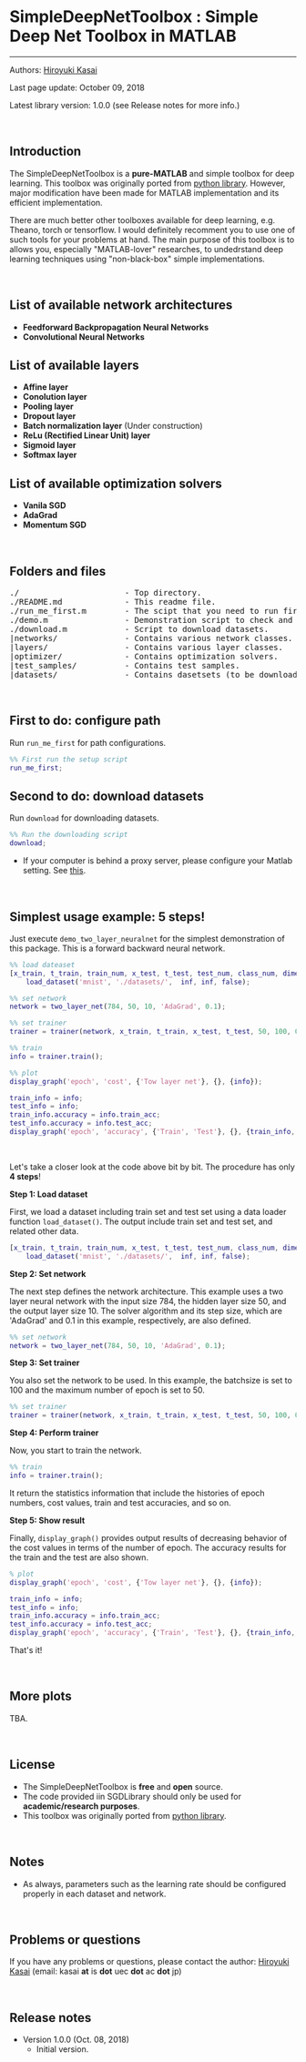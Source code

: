 # SimpleDeepNetToolbox : Simple Deep Net Toolbox in MATLAB
----------

Authors: [Hiroyuki Kasai](http://kasai.kasailab.com/)

Last page update: October 09, 2018

Latest library version: 1.0.0 (see Release notes for more info.)

<br />

Introduction
----------
The SimpleDeepNetToolbox is a **pure-MATLAB** and simple toolbox for deep learning. This toolbox was originally ported from [python library](https://github.com/oreilly-japan/deep-learning-from-scratch). However, major modification have been made for MATLAB implementation and its efficient implementation.

There are much better other toolboxes available for deep learning, e.g. Theano, torch or tensorflow. 
I would definitely recomment you to use one of such tools for your problems at hand. 
The main purpose of this toolbox is to allows you, especially "MATLAB-lover" researches, to undedrstand deep learning techniques using "non-black-box" simple implementations. 

<br />



## <a name=""> List of available network architectures</a>


- **Feedforward Backpropagation Neural Networks** 
- **Convolutional Neural Networks**


## <a name=""> List of available layers</a>


- **Affine layer** 
- **Conolution layer**
- **Pooling layer**
- **Dropout layer**
- **Batch normalization layer** (Under construction)
- **ReLu (Rectified Linear Unit) layer**
- **Sigmoid layer**
- **Softmax layer**

## <a name=""> List of available optimization solvers</a>


- **Vanila SGD** 
- **AdaGrad**
- **Momentum SGD**


<br />

Folders and files
---------
<pre>
./                      - Top directory.
./README.md             - This readme file.
./run_me_first.m        - The scipt that you need to run first.
./demo.m                - Demonstration script to check and understand this package easily. 
./download.m            - Script to download datasets.
|networks/              - Contains various network classes.
|layers/               	- Contains various layer classes.
|optimizer/             - Contains optimization solvers.
|test_samples/          - Contains test samples.
|datasets/          	- Contains dasetsets (to be downloaded).
</pre>                       


<br />


First to do: configure path
----------------------------
Run `run_me_first` for path configurations.
```Matlab
%% First run the setup script
run_me_first;
```


Second to do: download datasets
----------------------------
Run `download` for downloading datasets.
```Matlab
%% Run the downloading script
download;
```

- If your computer is behind a proxy server, please configure your Matlab setting. See [this](http://jp.mathworks.com/help/matlab/import_export/proxy.html?lang=en).


<br />


Simplest usage example: 5 steps!
----------------------------

Just execute `demo_two_layer_neuralnet` for the simplest demonstration of this package. This is a forward backward neural network.

```Matlab
%% load dateaset
[x_train, t_train, train_num, x_test, t_test, test_num, class_num, dimension, ~, ~] = ...
    load_dataset('mnist', './datasets/',  inf, inf, false);

%% set network
network = two_layer_net(784, 50, 10, 'AdaGrad', 0.1);

%% set trainer
trainer = trainer(network, x_train, t_train, x_test, t_test, 50, 100, 0, 1);

%% train
info = trainer.train(); 

%% plot
display_graph('epoch', 'cost', {'Tow layer net'}, {}, {info});    

train_info = info;
test_info = info;
train_info.accuracy = info.train_acc;
test_info.accuracy = info.test_acc;
display_graph('epoch', 'accuracy', {'Train', 'Test'}, {}, {train_info, test_info});   
```

<br />

Let's take a closer look at the code above bit by bit. The procedure has only **4 steps**!

**Step 1: Load dataset**

First, we load a dataset including train set and test set using a data loader function `load_dataset()`. 
The output include train set and test set, and related other data.

```Matlab    
[x_train, t_train, train_num, x_test, t_test, test_num, class_num, dimension, ~, ~] = ...
    load_dataset('mnist', './datasets/',  inf, inf, false);
```

**Step 2: Set network**

The next step defines the network architecture. This example uses a two layer neural network with the input size 784, the hidden layer size 50, and the output layer size 10. 
The solver algorithm and its step size, which are 'AdaGrad' and 0.1 in this example, respectively, are also defined. 

```Matlab
%% set network
network = two_layer_net(784, 50, 10, 'AdaGrad', 0.1);
```

**Step 3: Set trainer**

You also set the network to be used. In this example, the batchsize is set to 100 and the maximum number of epoch is set to 50.  

```Matlab
%% set trainer
trainer = trainer(network, x_train, t_train, x_test, t_test, 50, 100, 0, 1);
```

**Step 4: Perform trainer**

Now, you start to train the network.  

```Matlab
%% train
info = trainer.train(); 
```
It return the statistics information that include the histories of epoch numbers, cost values, train and test accuracies, and so on.

**Step 5: Show result**

Finally, `display_graph()` provides output results of decreasing behavior of the cost values in terms of the number of epoch. The accuracy results for the train and the test are also shown. 

```Matlab
% plot
display_graph('epoch', 'cost', {'Tow layer net'}, {}, {info});    

train_info = info;
test_info = info;
train_info.accuracy = info.train_acc;
test_info.accuracy = info.test_acc;
display_graph('epoch', 'accuracy', {'Train', 'Test'}, {}, {train_info, test_info}); 
```

That's it!

<br />

More plots
----------------------------

TBA.

<br />

License
-------
- The SimpleDeepNetToolbox is **free** and **open** source.
- The code provided iin SGDLibrary should only be used for **academic/research purposes**.
- This toolbox was originally ported from [python library](https://github.com/oreilly-japan/deep-learning-from-scratch). 


<br />

Notes
-------
- As always, parameters such as the learning rate should be configured properly in each dataset and network. 

<br />

Problems or questions
---------------------
If you have any problems or questions, please contact the author: [Hiroyuki Kasai](http://kasai.kasailab.com/) (email: kasai **at** is **dot** uec **dot** ac **dot** jp)

<br />

Release notes
--------------
* Version 1.0.0 (Oct. 08, 2018)
    - Initial version.




